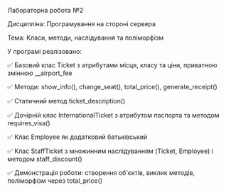 Лабораторна робота №2

Дисципліна: Програмування на стороні сервера 

Тема: Класи, методи, наслідування та поліморфізм

У програмі реалізовано:


✅ Базовий клас Ticket з атрибутами місця, класу та ціни, приватною змінною __airport_fee 

✅ Методи: show_info(), change_seat(), total_price(), generate_receipt() 

✅ Статичний метод ticket_description() 

✅ Дочірній клас InternationalTicket з атрибутом паспорта та методом requires_visa() 

✅ Клас Employee як додатковий батьківський 

✅ Клас StaffTicket з множинним наслідуванням (Ticket, Employee) і методом staff_discount() 

✅ Демонстрація роботи: створення об'єктів, виклик методів, поліморфізм через total_price()
